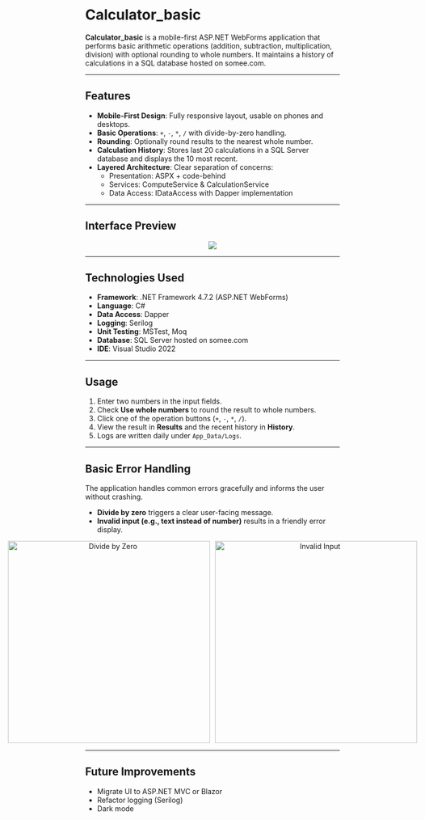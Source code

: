 # Calculator_basic

**Calculator_basic** is a mobile-first ASP.NET WebForms application that performs basic arithmetic operations (addition, subtraction, multiplication, division) with optional rounding to whole numbers. It maintains a history of calculations in a SQL database hosted on somee.com.

---

## Features

* **Mobile-First Design**: Fully responsive layout, usable on phones and desktops.
* **Basic Operations**: `+`, `-`, `*`, `/` with divide-by-zero handling.
* **Rounding**: Optionally round results to the nearest whole number.
* **Calculation History**: Stores last 20 calculations in a SQL Server database and displays the 10 most recent.
* **Layered Architecture**: Clear separation of concerns:
  * Presentation: ASPX + code-behind
  * Services: ComputeService & CalculationService
  * Data Access: IDataAccess with Dapper implementation

---

## Interface Preview

<p align="center">
  <img src="https://github.com/user-attachments/assets/425060f3-8976-4a68-9d88-f8f5b639ae78" />
</p>

---

## Technologies Used

* **Framework**: .NET Framework 4.7.2 (ASP.NET WebForms)
* **Language**: C#
* **Data Access**: Dapper
* **Logging**: Serilog
* **Unit Testing**: MSTest, Moq
* **Database**: SQL Server hosted on somee.com
* **IDE**: Visual Studio 2022

---

## Usage

1. Enter two numbers in the input fields.
2. Check **Use whole numbers** to round the result to whole numbers.
3. Click one of the operation buttons (`+`, `-`, `*`, `/`).
4. View the result in **Results** and the recent history in **History**.
5. Logs are written daily under `App_Data/Logs`.

---

## Basic Error Handling

The application handles common errors gracefully and informs the user without crashing.

- **Divide by zero** triggers a clear user-facing message.
- **Invalid input (e.g., text instead of number)** results in a friendly error display.

<p align="center" style="display: flex; justify-content: center; gap: 10px;">
  <img src="https://github.com/user-attachments/assets/2b2f4b19-5923-482e-8b13-0330df149a7f" alt="Divide by Zero" height="400" />
  <img src="https://github.com/user-attachments/assets/7a4d0673-a186-4a96-8995-9c7b62fadc27" alt="Invalid Input" height="400" />
</p>


---

## Future Improvements

* Migrate UI to ASP.NET MVC or Blazor
* Refactor logging (Serilog)
* Dark mode

